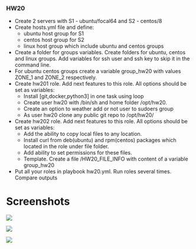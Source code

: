 ### HW20

- Create 2 servers with S1 - ubuntu/focal64 and  S2 - centos/8
- Create hosts.yml file and define:
  - ubuntu host group for S1
  - centos host group for S2
  - linux host group which include ubuntu and centos groups
- Create a folder for groups variables. Create folders for ubuntu, centos and linux groups. Add variables for ssh user and ssh key to skip it in the command line.
- For ubuntu centos groups create a variable group_hw20 with values ZONE_1 and ZONE_2 respectively.
- Create hw201 role. Add next features to this role. All options should be set as variables:
  - Install [git,docker,python3] in one task using loop
  - Create user hw20 with /bin/sh and home folder /opt/hw20.
  - Create an option to weather add or not user to sudoers group
  - As user hw20 clone any public git repo to /opt/hw20/
- Create hw202 role. Add next features to this role. All options should be set as variables:
  - Add the ability to copy local files to any location.
  - Install curl from deb(ubuntu) and rpm(centos) packages which located in the role under file folder.
  - Add ability to set permissions for these files.
  - Template. Create a file /HW20_FILE_INFO with content of a variable group_hw20
- Put all your roles in playbook hw20.yml. Run roles several times. Compare outputs

# Screenshots

![](https://i.ibb.co/yF7wSSD/docker.jpg)

![](https://i.ibb.co/9VQ8FCb/Final.jpg)

![](https://i.ibb.co/TB5DfKM/sudo.jpg)